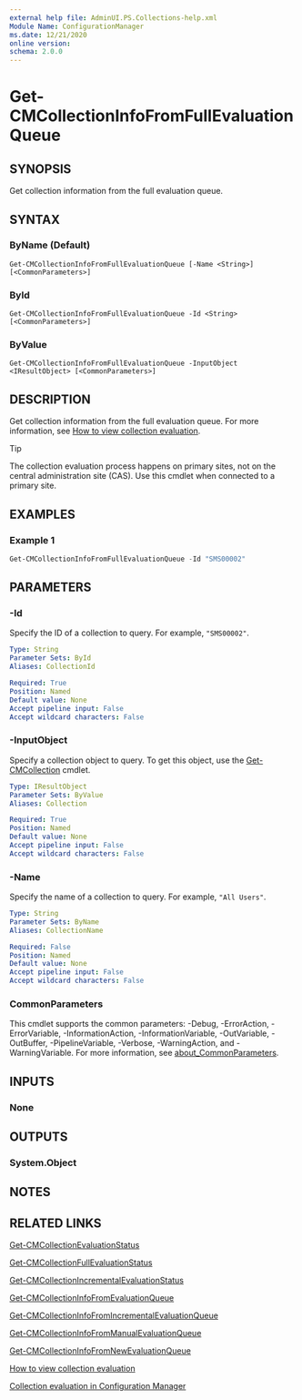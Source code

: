 ```yaml
---
external help file: AdminUI.PS.Collections-help.xml
Module Name: ConfigurationManager
ms.date: 12/21/2020
online version:
schema: 2.0.0
---
```


# Get-CMCollectionInfoFromFullEvaluationQueue

## SYNOPSIS

Get collection information from the full evaluation queue.
## SYNTAX

### ByName (Default)
```
Get-CMCollectionInfoFromFullEvaluationQueue [-Name <String>] [<CommonParameters>]
```

### ById
```
Get-CMCollectionInfoFromFullEvaluationQueue -Id <String> [<CommonParameters>]
```

### ByValue
```
Get-CMCollectionInfoFromFullEvaluationQueue -InputObject <IResultObject> [<CommonParameters>]
```

## DESCRIPTION

Get collection information from the full evaluation queue. For more information, see [How to view collection evaluation](/mem/configmgr/core/clients/manage/collections/collection-evaluation-view).

> [!TIP]
> The collection evaluation process happens on primary sites, not on the central administration site (CAS). Use this cmdlet when connected to a primary site.

## EXAMPLES

### Example 1

```powershell
Get-CMCollectionInfoFromFullEvaluationQueue -Id "SMS00002"
```

## PARAMETERS

### -Id

Specify the ID of a collection to query. For example, `"SMS00002"`.

```yaml
Type: String
Parameter Sets: ById
Aliases: CollectionId

Required: True
Position: Named
Default value: None
Accept pipeline input: False
Accept wildcard characters: False
```

### -InputObject

Specify a collection object to query. To get this object, use the [Get-CMCollection](Get-CMCollection.md) cmdlet.

```yaml
Type: IResultObject
Parameter Sets: ByValue
Aliases: Collection

Required: True
Position: Named
Default value: None
Accept pipeline input: False
Accept wildcard characters: False
```

### -Name

Specify the name of a collection to query. For example, `"All Users"`.

```yaml
Type: String
Parameter Sets: ByName
Aliases: CollectionName

Required: False
Position: Named
Default value: None
Accept pipeline input: False
Accept wildcard characters: False
```

### CommonParameters

This cmdlet supports the common parameters: -Debug, -ErrorAction, -ErrorVariable, -InformationAction, -InformationVariable, -OutVariable, -OutBuffer, -PipelineVariable, -Verbose, -WarningAction, and -WarningVariable. For more information, see [about_CommonParameters](http://go.microsoft.com/fwlink/?LinkID=113216).

## INPUTS

### None

## OUTPUTS

### System.Object

## NOTES

## RELATED LINKS

[Get-CMCollectionEvaluationStatus](Get-CMCollectionEvaluationStatus.md)

[Get-CMCollectionFullEvaluationStatus](Get-CMCollectionFullEvaluationStatus.md)

[Get-CMCollectionIncrementalEvaluationStatus](Get-CMCollectionIncrementalEvaluationStatus.md)

[Get-CMCollectionInfoFromEvaluationQueue](Get-CMCollectionInfoFromEvaluationQueue.md)

[Get-CMCollectionInfoFromIncrementalEvaluationQueue](Get-CMCollectionInfoFromIncrementalEvaluationQueue.md)

[Get-CMCollectionInfoFromManualEvaluationQueue](Get-CMCollectionInfoFromManualEvaluationQueue.md)

[Get-CMCollectionInfoFromNewEvaluationQueue](Get-CMCollectionInfoFromNewEvaluationQueue.md)

[How to view collection evaluation](/mem/configmgr/core/clients/manage/collections/collection-evaluation-view)

[Collection evaluation in Configuration Manager](/mem/configmgr/core/clients/manage/collections/collection-evaluation)
